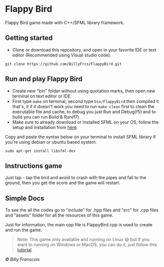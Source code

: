 # Flappy Bird

Flappy Bird game made with C++/SFML library framework.

## Getting started

- Clone or download this repository, and open in your favorite IDE or text editor (Recommended using Visual studio code).

```
git clone https://github.com/BillyFrcs/FlappyBird.git
```

## Run and play Flappy Bird

- Create new "bin" folder without using quotation marks, then open new terminal on text editor or IDE.
- First type `make` on terminal, second type `bin/FlappyBird` then compiled it that's, it if it doesn't work you need to run `make clean` first to clean the executable file and cache, to debug you just Run and Debug(f5) and to build you can run Build & Run(f7).
- Make sure to already download or installed SFML on your OS, follow the setup and installation from [here](https://www.sfml-dev.org/tutorials/2.5/).

Copy and paste the syntax below on your terminal to install SFML library if you're using debian or ubuntu based system.

```
sudo apt-get install libsfml-dev
```

## Instructions game

Just tap - tap the bird and avoid to crash with the pipes and fall to the ground, then you get the score and the game will restart.

## Simple Docs

To see the all the codes go to "include" for .hpp files and "src" for .cpp files and "assets" folder for all the resources of this game.

Just for information, the main cpp file is FlappyBird.cpp is used to create and run the game.

> Note: This game only available and running on Linux 😃 but if you want to running on Windows or MacOS, you can do it, just follow this [tutorial](https://www.sfml-dev.org/tutorials/2.5/).

<i>© Billy Franscois</i>
